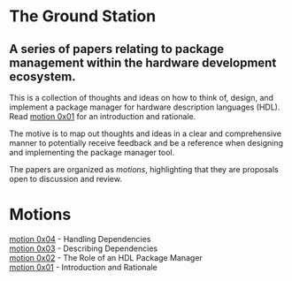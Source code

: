 # The Ground Station

## A series of papers relating to package management within the hardware development ecosystem.

This is a collection of thoughts and ideas on how to think of, design, and implement a package manager for hardware description languages (HDL). Read [motion 0x01](./motion0x01.md) for an introduction and rationale.

The motive is to map out thoughts and ideas in a clear and comprehensive manner to potentially receive feedback and be a reference when designing and implementing the package manager tool.

The papers are organized as _motions_, highlighting that they are proposals open to discussion and review.

# Motions
[motion 0x04](./motion0x04.md) - Handling Dependencies  
[motion 0x03](./motion0x03.md) - Describing Dependencies  
[motion 0x02](./motion0x02.md) - The Role of an HDL Package Manager  
[motion 0x01](./motion0x01.md) - Introduction and Rationale